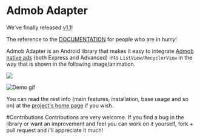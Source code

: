 Admob Adapter
======================

We've finally released [v1.1](https://github.com/clockbyte/admobadapter/releases/tag/v1.1)!

The reference to the [DOCUMENTATION](https://github.com/clockbyte/admobadapter/wiki/Cookbook) for people who are in hurry!

Admob Adapter is an Android library that makes it easy to integrate [Admob native ads](https://firebase.google.com/docs/admob/android/native) (both Express and Advanced) into ```ListView/RecyclerView``` in the way that is shown in the following image/animation.

![](https://raw.githubusercontent.com/clockbyte/admobadapter/master/screenshots/device-2015-08-28-012121.png)

![](https://raw.githubusercontent.com/clockbyte/admobadapter/master/screenshots/ezgif.com-gif-maker.gif "Demo gif")

You can read the rest info (main features, installation, base usage and so on) at the [project's home page](https://github.com/clockbyte/admobadapter/wiki/Home) if you wish.

#Contributions
Contributions are very welcome. If you find a bug in the library or want an improvement and feel you can work on it yourself, fork + pull request and i'll appreciate it much!
